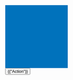 <html ng-app="miapp">
	<head>
		<meta charset="utf-8">
		<link href="E:\WEB\bootstrap-3.3.7-dist\css\bootstrap.min.css" rel="stylesheet">
		<script src="E:\WEB\bootstrap-3.3.7-dist\js\bootstrap.min.js"></script>
		<script src="E:\WEB\angular-1.5.8/angular.js">
		</script>
	</head>
	<body ng-controller='control1'>
		<div class= "btn-group">
		<div style="background-color: #0072bc; width:200px ; height:200px">
		<pregunta1> </pregunta1>
		<pregunta1> </pregunta1>
		</div>
		<button type="button" class="btn btn-default dropdown-toogle" data-toogle="dato" aria-haspopup="true" aria-expanded="false">
		{{"Action"}} <span class="caret"> </span>
		</button>
		</div>
		<script>
		var miapp=angular.module('miapp',[])
		.controller('control1',function($scope){})
		.directive('pregunta1',function(){
			var obj={
			restrict: 'E',
			link: function(scope,elemento,atributo){
			var estado=1;
            elemento.html('<img src="cat/cat_a'+estado+'.gif"/>');
            elemento.on('click',function(){
                    estado++;
                    estado= estado==10 ? 1:estado;
                     elemento.html('<img src="cat/cat_a'+estado+'.gif"/>');
                });
			}
			};
			return obj;
			})
		;
		</script>
</body>
</html>
